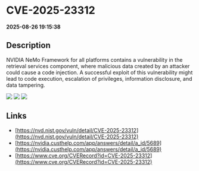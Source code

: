 # CVE-2025-23312

**2025-08-26 19:15:38**

## Description
NVIDIA NeMo Framework for all platforms contains a vulnerability in the retrieval services component, where malicious data created by an attacker could cause a code injection. A successful exploit of this vulnerability might lead to code execution, escalation of privileges, information disclosure, and data tampering.

![](https://img.shields.io/static/v1?label=Score&message=7.8&color=red)
![](https://img.shields.io/static/v1?label=Severity&message=HIGH&color=red)
![](https://img.shields.io/static/v1?label=CWE&message=RCE&color=green)

## Links
- [https://nvd.nist.gov/vuln/detail/CVE-2025-23312](https://nvd.nist.gov/vuln/detail/CVE-2025-23312)
- [https://nvidia.custhelp.com/app/answers/detail/a_id/5689](https://nvidia.custhelp.com/app/answers/detail/a_id/5689)
- [https://www.cve.org/CVERecord?id=CVE-2025-23312](https://www.cve.org/CVERecord?id=CVE-2025-23312)
